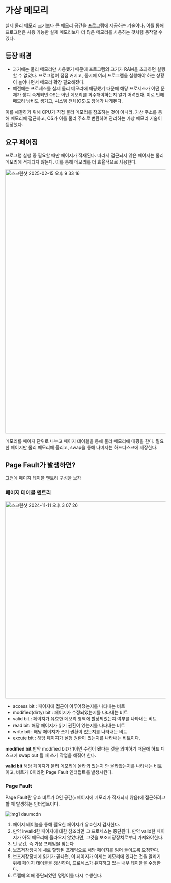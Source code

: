 # 가상 메모리
실제 물리 메모리 크기보다 큰 메모리 공간을 프로그램에 제공하는 기술이다. 
이를 통해 프로그램은 사용 가능한 실제 메모리보다 더 많은 메모리를 사용하는 것처럼 동작할 수 있다.

## 등장 배경
- 과거에는 물리 메모리만 사용했기 때문에 프로그램의 크기가 RAM을 초과하면 실행할 수 없었다. 프로그램이 점점 커지고, 동시에 여러 프로그램을 실행해야 하는 상황이 늘어나면서 메모리 확장 필요해졌다.
- 예전에는 프로세스를 실제 물리 메모리에 매핑했기 때문에 해당 프로세스가 어떤 문제가 생겨 죽게되면 OS는 어떤 메모리를 회수해야하는지 알기 어려웠다. 이로 인해 메모리 낭비도 생기고, 시스템 전체(OS)도 장애가 나게된다. 

이를 해결하기 위해 CPU가 직접 물리 메모리를 참조하는 것이 아니라, 가상 주소를 통해 메모리에 접근하고, OS가 이를 물리 주소로 변환하여 관리하는 가상 메모리 기술이 등장했다.

## 요구 페이징
프로그램 실행 중 필요할 때만 페이지가 적재된다. 따라서 접근되지 않은 페이지는 물리 메모리에 적재되지 않는다. 이를 통해 메모리를 더 효율적으로 사용한다.

<img width="829" alt="스크린샷 2025-02-15 오후 9 33 16" src="https://github.com/user-attachments/assets/81d2e161-a453-4bc1-bf79-f32eeb24f04e" />

메모리를 페이지 단위로 나누고 페이지 테이블을 통해 물리 메모리에 매핑을 한다. 필요한 페이지만 물리 메모리에 올리고, swap을 통해 나머지는 하드디스크에 저장한다.

## Page Fault가 발생하면?

그전에 페이지 테이블 엔트리 구성을 보자

### 페이지 테이블 엔트리

<img width="618" alt="스크린샷 2024-11-11 오후 3 07 26" src="https://github.com/user-attachments/assets/111e9ca8-c9c7-4ab9-9516-cad940ccff0c" />

- access bit : 페이지에 접근이 이루어졌는지를 나타내는 비트
- modified(dirty) bit : 페이지가 수정되었는지를 나타내는 비트
- valid bit : 페이지가 유효한 메모리 영역에 할당되었는지 여부를 나타내는 비트
- read bit: 해당 페이지가 읽기 권환이 있는지를 나타내는 비트
- write bit : 해당 페이지가 쓰기 권환이 있는지를 나타내는 비트
- excute bit : 해당 페이지가 실행 권환이 있는지를 나타내는 비트이다.

**modified bit**
만약 modified bit가 1이면 수정이 됐다는 것을 의미하기 때문에 하드 디스크에 swap out 될 때 쓰기 작업을 해줘야 한다.

**valid bit**
해당 페이지가 물리 메모리에 올라와 있는지 안 올라왔는지를 나타내는 비트이고, 비트가 0이라면 Page Fault 인터럽트를 발생시킨다.

### Page Fault
Page Fault란 유효 비트가 0인 공간(=페이지에 메모리가 적재되지 않음)에 접근하려고 할 때 발생하는 인터럽트이다.

![img1 daumcdn](https://github.com/user-attachments/assets/c5f00d9e-8975-44f2-ba68-ea4e397cc3ca)

1. 페이지 테이블을 통해 필요한 페이지가 유효한지 검사한다.
2. 만약 invalid한 페이지에 대한 참조라면 그 프로세스는 중단된다. 만약 valid한 페이지가 아직 메모리에 올라오지 않았다면, 그것을 보조저장장치로부터 가져와야한다.
3. 빈 공간, 즉 가용 프레임을 찾는다
4. 보조저장장치에 새로 할당된 프레임으로 해당 페이지를 읽어 들이도록 요청한다.
5. 보조저장장치에 읽기가 끝나면, 이 페이지가 이제는 메모리에 있다는 것을 알리기 위해 페이지 테이블을 갱신하며, 프로세스가 유지하고 있는 내부 테이블을 수정한다.
6. 트랩에 의해 중단되었던 명령어를 다시 수행한다.

